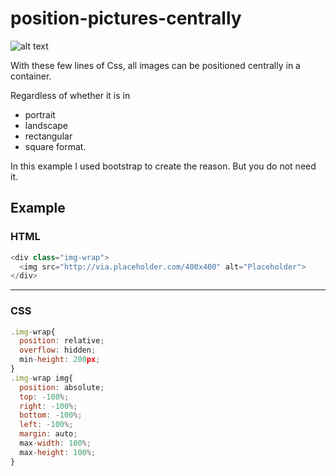 # position-pictures-centrally

![alt text](http://was-one.de/wp-content/themes/was/images/was_logo.png "position-pictures-centrally")

With these few lines of Css,
all images can be positioned centrally in a container.

Regardless of whether it is in
* portrait
* landscape
* rectangular
* square
format.


In this example I used bootstrap to create the reason.
But you do not need it.


## Example

### HTML
```javascript
<div class="img-wrap">
  <img src="http://via.placeholder.com/400x400" alt="Placeholder">
</div>
```

***

### CSS
```javascript
.img-wrap{
  position: relative;
  overflow: hidden;
  min-height: 200px;
}
.img-wrap img{
  position: absolute;
  top: -100%;
  right: -100%;
  bottom: -100%;
  left: -100%;
  margin: auto;
  max-width: 100%;
  max-height: 100%;
}
```
